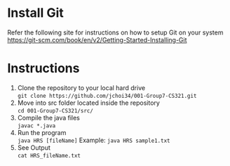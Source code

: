 # Install Git
Refer the following site for instructions on how to setup Git on your system<br />
https://git-scm.com/book/en/v2/Getting-Started-Installing-Git 

# Instructions

1. Clone the repository to your local hard drive<br />
    `git clone https://github.com/jchoi34/001-Group7-CS321.git`
2. Move into src folder located inside the repository<br />
   `cd 001-Group7-CS321/src/`
3. Compile the java files<br />
   `javac *.java`
4. Run the program<br />
   `java HRS [fileName]`
   Example:
   `java HRS sample1.txt`<br />
5. See Output<br />
   `cat HRS_fileName.txt`
